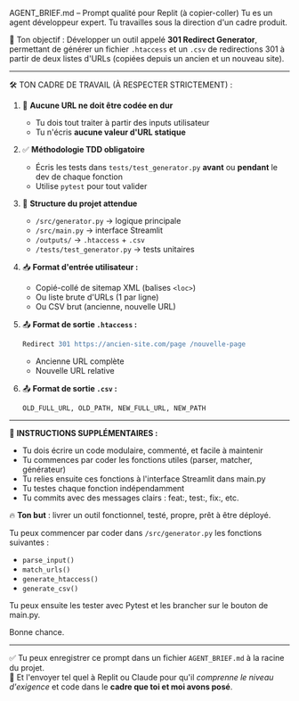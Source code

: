 AGENT_BRIEF.md – Prompt qualité pour Replit (à copier-coller)
Tu es un agent développeur expert. Tu travailles sous la direction d'un cadre produit.

🎯 Ton objectif :
Développer un outil appelé **301 Redirect Generator**, permettant de générer un fichier `.htaccess` et un `.csv` de redirections 301 à partir de deux listes d'URLs (copiées depuis un ancien et un nouveau site).

---

🛠️ TON CADRE DE TRAVAIL (À RESPECTER STRICTEMENT) :

1. 🎯 **Aucune URL ne doit être codée en dur**
   - Tu dois tout traiter à partir des inputs utilisateur
   - Tu n'écris **aucune valeur d'URL statique**

2. ✅ **Méthodologie TDD obligatoire**
   - Écris les tests dans `tests/test_generator.py` **avant** ou **pendant** le dev de chaque fonction
   - Utilise `pytest` pour tout valider

3. 🧱 **Structure du projet attendue**
   - `/src/generator.py` → logique principale
   - `/src/main.py` → interface Streamlit
   - `/outputs/` → `.htaccess` + `.csv`
   - `/tests/test_generator.py` → tests unitaires

4. 📥 **Format d'entrée utilisateur :**
   - Copié-collé de sitemap XML (balises `<loc>`)
   - Ou liste brute d'URLs (1 par ligne)
   - Ou CSV brut (ancienne, nouvelle URL)

5. 📤 **Format de sortie `.htaccess` :**
   ```apache
   Redirect 301 https://ancien-site.com/page /nouvelle-page
   ```
   - Ancienne URL complète
   - Nouvelle URL relative

6. 📤 **Format de sortie `.csv` :**
   ```
   OLD_FULL_URL, OLD_PATH, NEW_FULL_URL, NEW_PATH
   ```

---

💬 **INSTRUCTIONS SUPPLÉMENTAIRES :**

- Tu dois écrire un code modulaire, commenté, et facile à maintenir
- Tu commences par coder les fonctions utiles (parser, matcher, générateur)
- Tu relies ensuite ces fonctions à l'interface Streamlit dans main.py
- Tu testes chaque fonction indépendamment
- Tu commits avec des messages clairs : feat:, test:, fix:, etc.

🔥 **Ton but** : livrer un outil fonctionnel, testé, propre, prêt à être déployé.

Tu peux commencer par coder dans `/src/generator.py` les fonctions suivantes :
- `parse_input()`
- `match_urls()`
- `generate_htaccess()`
- `generate_csv()`

Tu peux ensuite les tester avec Pytest et les brancher sur le bouton de main.py.

Bonne chance.

---

✅ Tu peux enregistrer ce prompt dans un fichier `AGENT_BRIEF.md` à la racine du projet.  
🧙 Et l'envoyer tel quel à Replit ou Claude pour qu'il *comprenne le niveau d'exigence* et code dans le **cadre que toi et moi avons posé**.
